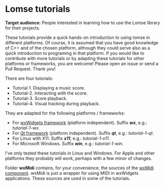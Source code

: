 # Lomse tutorials

**Target audience:** People interested in learning how to use the Lomse library for their projects.

These tutorials provide a quick hands-on introduction to using lomse in different platforms. Of course, it is assumed that you have good knowledge of C++ and of the chosen platform, although they could serve also as a quick introduction to programing in that platform.
If you would like to contribute with more tutorials or by adapting these tutorials for other platforms or frameworks, you are welcome! Please open an issue or send a Pull Request. Thank you!

There are four tutorials:
- Tutorial 1. Displaying a music score. 
- Tutorial-2. Interacting with the score. 
- Tutorial-3. Score playback.
- Tutorial-4. Visual tracking during playback.

They are adapted for the following platforms / frameworks:
- For [wxWidgets framework](https://www.wxwidgets.org/) (platform independent). Suffix **_wx_**, e.g.: *tutorial-1-wx*.
- For [Qt framework](https://www.qt.io/) (platform independent). Suffix **_qt_**, e.g.: *tutorial-1-qt*.
- For Linux with X11. Suffix **_x11_**, e.g.: *tutorial-1-x11*.
- For Microsoft Windows. Suffix **_win_**, e.g.: *tutorial-1-win*.

I've only tested these tutorials in Linux and Windows. For Apple and other
platforms they probably will work, perhaps with a few minor of changes.

Folder **wxMidi** contains, for your convenience, the sources of the [wxMidi component](https://github.com/lenmus/wxmidi). wxMidi is just a wrapper for using MIDI in wxWidgets applications. These sources are used in some of the tutorials.










































